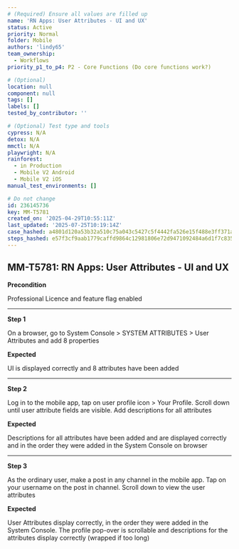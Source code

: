 ```yaml
---
# (Required) Ensure all values are filled up
name: 'RN Apps: User Attributes - UI and UX'
status: Active
priority: Normal
folder: Mobile
authors: 'lindy65'
team_ownership:
  - Workflows
priority_p1_to_p4: P2 - Core Functions (Do core functions work?)

# (Optional)
location: null
component: null
tags: []
labels: []
tested_by_contributor: ''

# (Optional) Test type and tools
cypress: N/A
detox: N/A
mmctl: N/A
playwright: N/A
rainforest:
  - in Production
  - Mobile V2 Android
  - Mobile V2 iOS
manual_test_environments: []

# Do not change
id: 236145736
key: MM-T5781
created_on: '2025-04-29T10:55:11Z'
last_updated: '2025-07-25T10:19:14Z'
case_hashed: a4801d120a53b32a510c75a043c5427c5f4442fa526e15f488e3ff371a9852627f3e05cd3e7879d96071fbd0ad5f1cb4
steps_hashed: e57f3cf9aab1779caffd9864c12981806e72d9471092484a6d1f7c83554a8d642cd7d39e7549ea616cc34244a8690265
---
```


<!-- (Auto-generated) Based on frontmatter's "key" and "name" -->

## MM-T5781: RN Apps: User Attributes - UI and UX

**Precondition**

Professional Licence and feature flag enabled

---

**Step 1**

On a browser, go to System Console > SYSTEM ATTRIBUTES > User Attributes and add 8 properties

**Expected**

UI is displayed correctly and 8 attributes have been added

---

**Step 2**

Log in to the mobile app, tap on user profile icon > Your Profile. Scroll down until user attribute fields are visible. Add descriptions for all attributes

**Expected**

Descriptions for all attributes have been added and are displayed correctly and in the order they were added in the System Console on browser

---

**Step 3**

As the ordinary user, make a post in any channel in the mobile app. Tap on your username on the post in channel. Scroll down to view the user attributes

**Expected**

User Attributes display correctly, in the order they were added in the System Console. The profile pop-over is scrollable and descriptions for the attributes display correctly (wrapped if too long)
